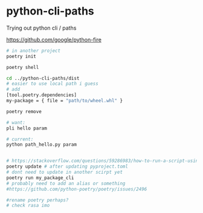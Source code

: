 # python-cli-paths
Trying out python cli / paths


https://github.com/google/python-fire


```bash
# in another project
poetry init

poetry shell

cd ../python-cli-paths/dist
# easier to use local path i guess
# add 
[tool.poetry.dependencies]
my-package = { file = "path/to/wheel.whl" }

poetry remove 
```


```bash
# want:
pli hello param

# current:
python path_hello.py param


# https://stackoverflow.com/questions/59286983/how-to-run-a-script-using-pyproject-toml-settings-and-poetry
poetry update # after updating pyproject.toml
# dont need to update in another scirpt yet
poetry run my_package_cli
# probably need to add an alias or something
#https://github.com/python-poetry/poetry/issues/2496

#rename poetry perhaps?
# check rasa imo
```